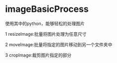 # imageBasicProcess
使用其中的python，能够轻松的处理图片

1 resizeImage:批量将图片处理为任意尺寸

2 moveImage:批量将指定的图片移动到另一个文件夹中

3 cropImage:裁剪图片指定的部分

